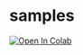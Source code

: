 # samples


[![Open In Colab](https://colab.research.google.com/assets/colab-badge.svg)](https://drive.google.com/file/d/1S3b9felPiqGo6EOIAXzMEIQcHARxlN3P/view?usp=sharing)
